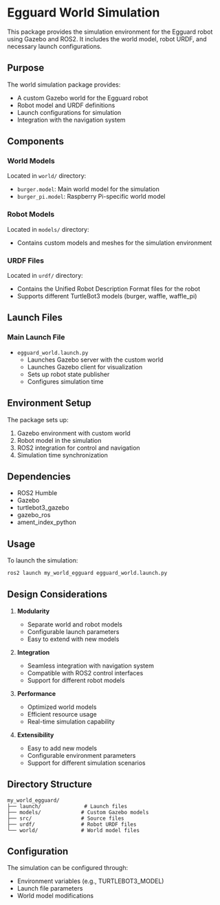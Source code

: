 # Egguard World Simulation

This package provides the simulation environment for the Egguard robot using Gazebo and ROS2. It includes the world model, robot URDF, and necessary launch configurations.

## Purpose

The world simulation package provides:

- A custom Gazebo world for the Egguard robot
- Robot model and URDF definitions
- Launch configurations for simulation
- Integration with the navigation system

## Components

### World Models

Located in `world/` directory:

- `burger.model`: Main world model for the simulation
- `burger_pi.model`: Raspberry Pi-specific world model

### Robot Models

Located in `models/` directory:

- Contains custom models and meshes for the simulation environment

### URDF Files

Located in `urdf/` directory:

- Contains the Unified Robot Description Format files for the robot
- Supports different TurtleBot3 models (burger, waffle, waffle_pi)

## Launch Files

### Main Launch File

- `egguard_world.launch.py`
  - Launches Gazebo server with the custom world
  - Launches Gazebo client for visualization
  - Sets up robot state publisher
  - Configures simulation time

## Environment Setup

The package sets up:

1. Gazebo environment with custom world
2. Robot model in the simulation
3. ROS2 integration for control and navigation
4. Simulation time synchronization

## Dependencies

- ROS2 Humble
- Gazebo
- turtlebot3_gazebo
- gazebo_ros
- ament_index_python

## Usage

To launch the simulation:

```bash
ros2 launch my_world_egguard egguard_world.launch.py
```

## Design Considerations

1. **Modularity**

   - Separate world and robot models
   - Configurable launch parameters
   - Easy to extend with new models

2. **Integration**

   - Seamless integration with navigation system
   - Compatible with ROS2 control interfaces
   - Support for different robot models

3. **Performance**

   - Optimized world models
   - Efficient resource usage
   - Real-time simulation capability

4. **Extensibility**
   - Easy to add new models
   - Configurable environment parameters
   - Support for different simulation scenarios

## Directory Structure

```
my_world_egguard/
├── launch/              # Launch files
├── models/             # Custom Gazebo models
├── src/                # Source files
├── urdf/               # Robot URDF files
└── world/              # World model files
```

## Configuration

The simulation can be configured through:

- Environment variables (e.g., TURTLEBOT3_MODEL)
- Launch file parameters
- World model modifications
